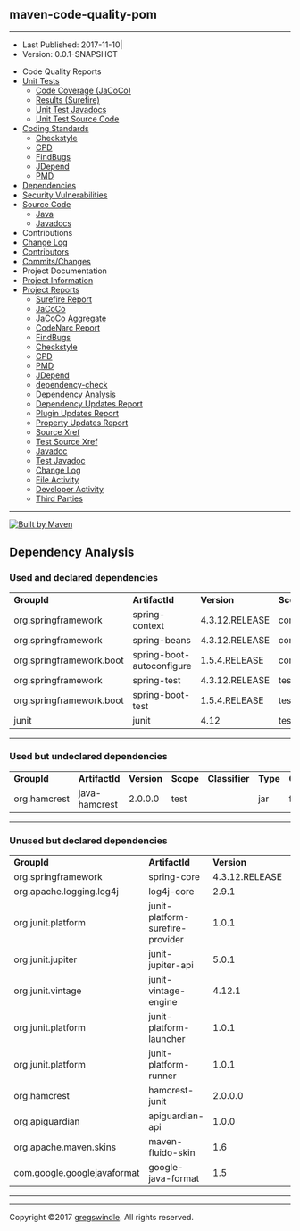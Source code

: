 ## maven-code-quality-pom

-----

  - Last Published: 2017-11-10|
  - Version: 0.0.1-SNAPSHOT

<!-- end list -->

  - Code Quality Reports
  - [Unit Tests](surefire-report.md "Unit Tests")
      - [Code Coverage
        (JaCoCo)](jacoco/index.md "Code Coverage (JaCoCo)")
      - [Results (Surefire)](surefire-report.md "Results (Surefire)")
      - [Unit Test
        Javadocs](testapidocs/index.md "Unit Test Javadocs")
      - [Unit Test Source
        Code](xref-test/index.md "Unit Test Source Code")
  - [Coding Standards](checkstyle.md "Coding Standards")
      - [Checkstyle](checkstyle.md "Checkstyle")
      - [CPD](cpd.md "CPD")
      - [FindBugs](findbugs.md "FindBugs")
      - [JDepend](jdepend-report.md "JDepend")
      - [PMD](pmd.md "PMD")
  - [Dependencies](dependency-updates-report.md "Dependencies")
  - [Security Vulnerabilities](codenarc.md "Security Vulnerabilities")
  - [Source Code](xref/index.md "Source Code")
      - [Java](xref/index.md "Java")
      - [Javadocs](apidocs/index.md "Javadocs")
  - Contributions
  - [Change Log](changelog.md "Change Log")
  - [Contributors](dev-activity.md "Contributors")
  - [Commits/Changes](file-activity.md "Commits/Changes")
  - Project Documentation
  - [Project Information](project-info.md "Project Information")
  - [Project Reports](project-reports.md "Project Reports")
      - [Surefire Report](surefire-report.md "Surefire Report")
      - [JaCoCo](jacoco/index.md "JaCoCo")
      - [JaCoCo
        Aggregate](jacoco-aggregate/index.md "JaCoCo Aggregate")
      - [CodeNarc
        Report](codenarc.md "CodeNarc Report")
      - [FindBugs](findbugs.md "FindBugs")
      - [Checkstyle](checkstyle.md "Checkstyle")
      - [CPD](cpd.md "CPD")
      - [PMD](pmd.md "PMD")
      - [JDepend](jdepend-report.md "JDepend")
      - [dependency-check](dependency-check-report.md "dependency-check")
      - [Dependency Analysis](#)
      - [Dependency Updates
        Report](dependency-updates-report.md "Dependency Updates Report")
      - [Plugin Updates
        Report](plugin-updates-report.md "Plugin Updates Report")
      - [Property Updates
        Report](property-updates-report.md "Property Updates Report")
      - [Source Xref](xref/index.md "Source Xref")
      - [Test Source Xref](xref-test/index.md "Test Source Xref")
      - [Javadoc](apidocs/index.md "Javadoc")
      - [Test Javadoc](testapidocs/index.md "Test Javadoc")
      - [Change Log](changelog.md "Change Log")
      - [File Activity](file-activity.md "File Activity")
      - [Developer Activity](dev-activity.md "Developer Activity")
      - [Third Parties](third-party-report.md "Third Parties")

-----

[![Built by
Maven](./images/logos/maven-feather.png)](http://maven.apache.org/ "Built by Maven")

## Dependency Analysis

### Used and declared dependencies

|                          |                           |                |           |                |          |              |
| ------------------------ | ------------------------- | -------------- | --------- | -------------- | -------- | ------------ |
| **GroupId**              | **ArtifactId**            | **Version**    | **Scope** | **Classifier** | **Type** | **Optional** |
| org.springframework      | spring-context            | 4.3.12.RELEASE | compile   |                | jar      | false        |
| org.springframework      | spring-beans              | 4.3.12.RELEASE | compile   |                | jar      | false        |
| org.springframework.boot | spring-boot-autoconfigure | 1.5.4.RELEASE  | compile   |                | jar      | false        |
| org.springframework      | spring-test               | 4.3.12.RELEASE | test      |                | jar      | false        |
| org.springframework.boot | spring-boot-test          | 1.5.4.RELEASE  | test      |                | jar      | false        |
| junit                    | junit                     | 4.12           | test      |                | jar      | false        |

-----

### Used but undeclared dependencies

|              |                |             |           |                |          |              |
| ------------ | -------------- | ----------- | --------- | -------------- | -------- | ------------ |
| **GroupId**  | **ArtifactId** | **Version** | **Scope** | **Classifier** | **Type** | **Optional** |
| org.hamcrest | java-hamcrest  | 2.0.0.0     | test      |                | jar      | false        |

-----

### Unused but declared dependencies

|                             |                                  |                |           |                |          |              |
| --------------------------- | -------------------------------- | -------------- | --------- | -------------- | -------- | ------------ |
| **GroupId**                 | **ArtifactId**                   | **Version**    | **Scope** | **Classifier** | **Type** | **Optional** |
| org.springframework         | spring-core                      | 4.3.12.RELEASE | compile   |                | jar      | false        |
| org.apache.logging.log4j    | log4j-core                       | 2.9.1          | compile   |                | jar      | false        |
| org.junit.platform          | junit-platform-surefire-provider | 1.0.1          | compile   |                | jar      | false        |
| org.junit.jupiter           | junit-jupiter-api                | 5.0.1          | test      |                | jar      | false        |
| org.junit.vintage           | junit-vintage-engine             | 4.12.1         | test      |                | jar      | false        |
| org.junit.platform          | junit-platform-launcher          | 1.0.1          | test      |                | jar      | false        |
| org.junit.platform          | junit-platform-runner            | 1.0.1          | test      |                | jar      | false        |
| org.hamcrest                | hamcrest-junit                   | 2.0.0.0        | test      |                | jar      | false        |
| org.apiguardian             | apiguardian-api                  | 1.0.0          | test      |                | jar      | false        |
| org.apache.maven.skins      | maven-fluido-skin                | 1.6            | compile   |                | jar      | false        |
| com.google.googlejavaformat | google-java-format               | 1.5            | compile   |                | jar      | false        |

-----

-----

Copyright ©2017 [gregswindle](https://github.com/gregswindle). All
rights reserved.
